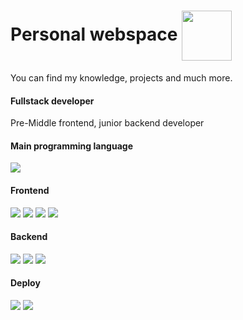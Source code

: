 # Personal webspace <a href="https://andrei-silin.pages.dev" height="20"><img width="80" align="center" src='https://raw.githubusercontent.com/shestaya-liniya/icons/main/button-open-profile.svg'></a>

You can find my knowledge, projects and much more.

#### Fullstack developer
Pre-Middle frontend, junior backend developer

#### Main programming language
[![](https://raw.githubusercontent.com/shestaya-liniya/icons/main/ts-shield.svg)](https://www.typescriptlang.org/)

#### Frontend
[![](https://raw.githubusercontent.com/shestaya-liniya/icons/main/react-shield.svg)](https://react.dev/)
[![](https://raw.githubusercontent.com/shestaya-liniya/icons/main/solid-shield.svg)](https://www.solidjs.com/)
[![](https://raw.githubusercontent.com/shestaya-liniya/icons/main/tailwind-shield.svg)](https://tailwindcss.com/)
[![](https://raw.githubusercontent.com/shestaya-liniya/icons/main/css-shield.svg)](https://sass-lang.com/)

#### Backend
[![](https://raw.githubusercontent.com/shestaya-liniya/icons/main/trpc-shield.svg)](https://trpc.io/)
[![](https://raw.githubusercontent.com/shestaya-liniya/icons/main/nest-shield.svg)](https://nestjs.com/)
[![](https://raw.githubusercontent.com/shestaya-liniya/icons/main/zod-shield.svg)](https://zod.dev/)

#### Deploy
[![](https://raw.githubusercontent.com/shestaya-liniya/icons/main/cloudflare-shield.svg)](https://www.cloudflare.com/)
[![](https://raw.githubusercontent.com/shestaya-liniya/icons/main/vercel-shield.svg)](https://vercel.com/)
